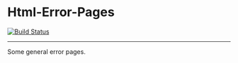 # Html-Error-Pages

[![Build Status](https://drone.kilic.dev/api/badges/cenk1cenk2/html-error-pages/status.svg)](https://drone.kilic.dev/cenk1cenk2/html-error-pages)

<!-- toc -->



<!-- tocstop -->

---

Some general error pages.
